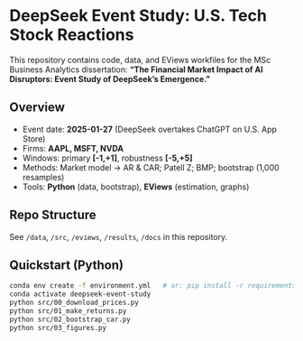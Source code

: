 # DeepSeek Event Study: U.S. Tech Stock Reactions

This repository contains code, data, and EViews workfiles for the MSc Business Analytics dissertation:
**“The Financial Market Impact of AI Disruptors: Event Study of DeepSeek’s Emergence.”**

## Overview
- Event date: **2025-01-27** (DeepSeek overtakes ChatGPT on U.S. App Store)
- Firms: **AAPL, MSFT, NVDA**
- Windows: primary **[-1,+1]**, robustness **[-5,+5]**
- Methods: Market model → AR & CAR; Patell Z; BMP; bootstrap (1,000 resamples)
- Tools: **Python** (data, bootstrap), **EViews** (estimation, graphs)

## Repo Structure
See `/data`, `/src`, `/eviews`, `/results`, `/docs` in this repository.

## Quickstart (Python)
```bash
conda env create -f environment.yml   # or: pip install -r requirements.txt
conda activate deepseek-event-study
python src/00_download_prices.py
python src/01_make_returns.py
python src/02_bootstrap_car.py
python src/03_figures.py
